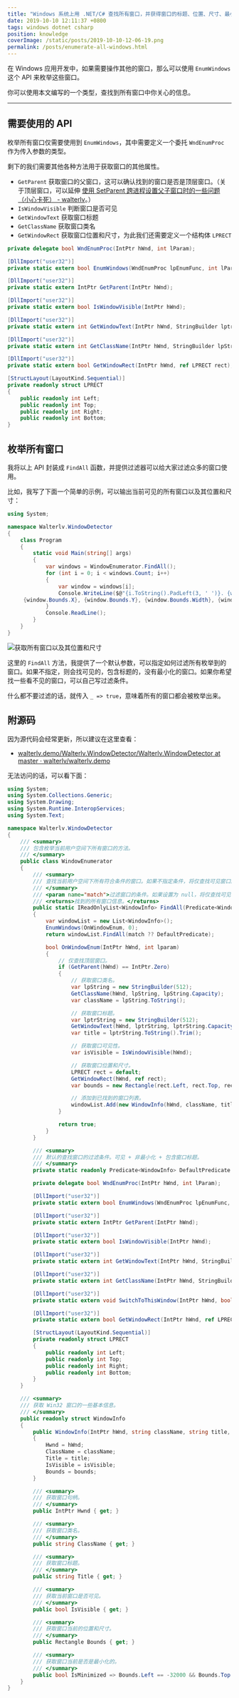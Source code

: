 ```yaml
---
title: "Windows 系统上用 .NET/C# 查找所有窗口，并获得窗口的标题、位置、尺寸、最小化、可见性等各种状态"
date: 2019-10-10 12:11:37 +0800
tags: windows dotnet csharp
position: knowledge
coverImage: /static/posts/2019-10-10-12-06-19.png
permalink: /posts/enumerate-all-windows.html
---
```


在 Windows 应用开发中，如果需要操作其他的窗口，那么可以使用 `EnumWindows` 这个 API 来枚举这些窗口。

你可以使用本文编写的一个类型，查找到所有窗口中你关心的信息。

---

<div id="toc"></div>

## 需要使用的 API

枚举所有窗口仅需要使用到 `EnumWindows`，其中需要定义一个委托 `WndEnumProc` 作为传入参数的类型。

剩下的我们需要其他各种方法用于获取窗口的其他属性。

- `GetParent` 获取窗口的父窗口，这可以确认找到的窗口是否是顶层窗口。（关于顶层窗口，可以延伸 [使用 SetParent 跨进程设置父子窗口时的一些问题（小心卡死） - walterlv](/post/all-processes-freezes-if-their-windows-are-connected-via-setparent)。）
- `IsWindowVisible` 判断窗口是否可见
- `GetWindowText` 获取窗口标题
- `GetClassName` 获取窗口类名
- `GetWindowRect` 获取窗口位置和尺寸，为此我们还需要定义一个结构体 `LPRECT`

```csharp
private delegate bool WndEnumProc(IntPtr hWnd, int lParam);

[DllImport("user32")]
private static extern bool EnumWindows(WndEnumProc lpEnumFunc, int lParam);

[DllImport("user32")]
private static extern IntPtr GetParent(IntPtr hWnd);

[DllImport("user32")]
private static extern bool IsWindowVisible(IntPtr hWnd);

[DllImport("user32")]
private static extern int GetWindowText(IntPtr hWnd, StringBuilder lptrString, int nMaxCount);

[DllImport("user32")]
private static extern int GetClassName(IntPtr hWnd, StringBuilder lpString, int nMaxCount);

[DllImport("user32")]
private static extern bool GetWindowRect(IntPtr hWnd, ref LPRECT rect);

[StructLayout(LayoutKind.Sequential)]
private readonly struct LPRECT
{
    public readonly int Left;
    public readonly int Top;
    public readonly int Right;
    public readonly int Bottom;
}
```

## 枚举所有窗口

我将以上 API 封装成 `FindAll` 函数，并提供过滤器可以给大家过滤众多的窗口使用。

比如，我写了下面一个简单的示例，可以输出当前可见的所有窗口以及其位置和尺寸：

```csharp
using System;

namespace Walterlv.WindowDetector
{
    class Program
    {
        static void Main(string[] args)
        {
            var windows = WindowEnumerator.FindAll();
            for (int i = 0; i < windows.Count; i++)
            {
                var window = windows[i];
                Console.WriteLine($@"{i.ToString().PadLeft(3, ' ')}. {window.Title}
     {window.Bounds.X}, {window.Bounds.Y}, {window.Bounds.Width}, {window.Bounds.Height}");
            }
            Console.ReadLine();
        }
    }
}
```

![获取所有窗口以及其位置和尺寸](/static/posts/2019-10-10-12-06-19.png)

这里的 `FindAll` 方法，我提供了一个默认参数，可以指定如何过滤所有枚举到的窗口。如果不指定，则会找可见的，包含标题的，没有最小化的窗口。如果你希望找一些看不见的窗口，可以自己写过滤条件。

什么都不要过滤的话，就传入 `_ => true`，意味着所有的窗口都会被枚举出来。

## 附源码

因为源代码会经常更新，所以建议在这里查看：

- [walterlv.demo/Walterlv.WindowDetector/Walterlv.WindowDetector at master · walterlv/walterlv.demo](https://github.com/walterlv/walterlv.demo/tree/master/Walterlv.WindowDetector/Walterlv.WindowDetector)

无法访问的话，可以看下面：

```csharp
using System;
using System.Collections.Generic;
using System.Drawing;
using System.Runtime.InteropServices;
using System.Text;

namespace Walterlv.WindowDetector
{
    /// <summary>
    /// 包含枚举当前用户空间下所有窗口的方法。
    /// </summary>
    public class WindowEnumerator
    {
        /// <summary>
        /// 查找当前用户空间下所有符合条件的窗口。如果不指定条件，将仅查找可见窗口。
        /// </summary>
        /// <param name="match">过滤窗口的条件。如果设置为 null，将仅查找可见窗口。</param>
        /// <returns>找到的所有窗口信息。</returns>
        public static IReadOnlyList<WindowInfo> FindAll(Predicate<WindowInfo> match = null)
        {
            var windowList = new List<WindowInfo>();
            EnumWindows(OnWindowEnum, 0);
            return windowList.FindAll(match ?? DefaultPredicate);

            bool OnWindowEnum(IntPtr hWnd, int lparam)
            {
                // 仅查找顶层窗口。
                if (GetParent(hWnd) == IntPtr.Zero)
                {
                    // 获取窗口类名。
                    var lpString = new StringBuilder(512);
                    GetClassName(hWnd, lpString, lpString.Capacity);
                    var className = lpString.ToString();

                    // 获取窗口标题。
                    var lptrString = new StringBuilder(512);
                    GetWindowText(hWnd, lptrString, lptrString.Capacity);
                    var title = lptrString.ToString().Trim();

                    // 获取窗口可见性。
                    var isVisible = IsWindowVisible(hWnd);

                    // 获取窗口位置和尺寸。
                    LPRECT rect = default;
                    GetWindowRect(hWnd, ref rect);
                    var bounds = new Rectangle(rect.Left, rect.Top, rect.Right - rect.Left, rect.Bottom - rect.Top);

                    // 添加到已找到的窗口列表。
                    windowList.Add(new WindowInfo(hWnd, className, title, isVisible, bounds));
                }

                return true;
            }
        }

        /// <summary>
        /// 默认的查找窗口的过滤条件。可见 + 非最小化 + 包含窗口标题。
        /// </summary>
        private static readonly Predicate<WindowInfo> DefaultPredicate = x => x.IsVisible && !x.IsMinimized && x.Title.Length > 0;

        private delegate bool WndEnumProc(IntPtr hWnd, int lParam);

        [DllImport("user32")]
        private static extern bool EnumWindows(WndEnumProc lpEnumFunc, int lParam);

        [DllImport("user32")]
        private static extern IntPtr GetParent(IntPtr hWnd);

        [DllImport("user32")]
        private static extern bool IsWindowVisible(IntPtr hWnd);

        [DllImport("user32")]
        private static extern int GetWindowText(IntPtr hWnd, StringBuilder lptrString, int nMaxCount);

        [DllImport("user32")]
        private static extern int GetClassName(IntPtr hWnd, StringBuilder lpString, int nMaxCount);

        [DllImport("user32")]
        private static extern void SwitchToThisWindow(IntPtr hWnd, bool fAltTab);

        [DllImport("user32")]
        private static extern bool GetWindowRect(IntPtr hWnd, ref LPRECT rect);

        [StructLayout(LayoutKind.Sequential)]
        private readonly struct LPRECT
        {
            public readonly int Left;
            public readonly int Top;
            public readonly int Right;
            public readonly int Bottom;
        }
    }

    /// <summary>
    /// 获取 Win32 窗口的一些基本信息。
    /// </summary>
    public readonly struct WindowInfo
    {
        public WindowInfo(IntPtr hWnd, string className, string title, bool isVisible, Rectangle bounds) : this()
        {
            Hwnd = hWnd;
            ClassName = className;
            Title = title;
            IsVisible = isVisible;
            Bounds = bounds;
        }

        /// <summary>
        /// 获取窗口句柄。
        /// </summary>
        public IntPtr Hwnd { get; }

        /// <summary>
        /// 获取窗口类名。
        /// </summary>
        public string ClassName { get; }

        /// <summary>
        /// 获取窗口标题。
        /// </summary>
        public string Title { get; }

        /// <summary>
        /// 获取当前窗口是否可见。
        /// </summary>
        public bool IsVisible { get; }

        /// <summary>
        /// 获取窗口当前的位置和尺寸。
        /// </summary>
        public Rectangle Bounds { get; }

        /// <summary>
        /// 获取窗口当前是否是最小化的。
        /// </summary>
        public bool IsMinimized => Bounds.Left == -32000 && Bounds.Top == -32000;
    }
}
```


